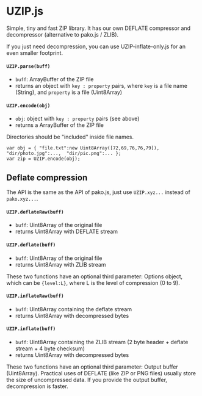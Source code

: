 # UZIP.js

Simple, tiny and fast ZIP library. It has our own DEFLATE compressor and decompressor (alternative to pako.js / ZLIB).

If you just need decompression, you can use UZIP-inflate-only.js for an even smaller footprint.

#### `UZIP.parse(buff)`
* `buff`: ArrayBuffer of the ZIP file
* returns an object with `key : property` pairs, where `key` is a file name (String), and `property` is a file (Uint8Array)

#### `UZIP.encode(obj)`
* `obj`: object with `key : property` pairs (see above)
* returns a ArrayBuffer of the ZIP file

Directories should be "included" inside file names.

    var obj = { "file.txt":new Uint8Array([72,69,76,76,79]),  "dir/photo.jpg":...,  "dir/pic.png":... };       
    var zip = UZIP.encode(obj);

## Deflate compression

The API is the same as the API of pako.js, just use `UZIP.xyz...` instead of `pako.xyz...`.

#### `UZIP.deflateRaw(buff)`
* `buff`: Uint8Array of the original file
* returns Uint8Array with DEFLATE stream

#### `UZIP.deflate(buff)`
* `buff`: Uint8Array of the original file
* returns Uint8Array with ZLIB stream

These two functions have an optional third parameter: Options object,
which can be `{level:L}`, where L is the level of compression (0 to 9).

#### `UZIP.inflateRaw(buff)`
* `buff`: Uint8Array containing the deflate stream
* returns Uint8Array with decompressed bytes

#### `UZIP.inflate(buff)`
* `buff`: Uint8Array containing the ZLIB stream (2 byte header + deflate stream + 4 byte checksum)
* returns Uint8Array with decompressed bytes

These two functions have an optional third parameter: Output buffer (Uint8Array). 
Practical uses of DEFLATE (like ZIP or PNG files) usually store the size of uncompressed data.
If you provide the output buffer, decompression is faster.



